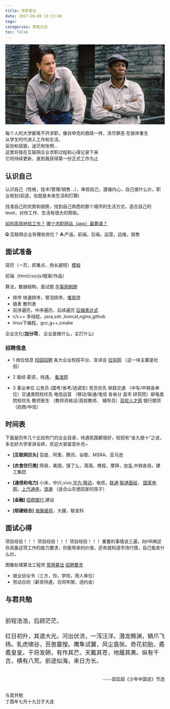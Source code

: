 ```yaml
---
title: 求职笔记
date: 2017-09-09 13:13:48
tags:
categories: 随笔日记
toc: false
---
```


![](/images/resources/shawshank.jpg)

<!-- <p style="font-size:18px"><span style="FONT-FAMILY: 楷体,楷体_GB2312, SimKai"> 每个人的大学都离不开求职，像肖申克的救赎一样，涤尽罪恶 在彼岸重生<br> 从学生时代进入工作和生活，妥协和屈服，迷茫和怅惘...<br> 这里将我在互联网企业求职过程和心得记录下来<br> 它将持续更新，直到我获得第一份正式工作为止</span></p> -->

每个人的大学都离不开求职，像肖申克的救赎一样，涤尽罪恶 在彼岸重生<br> 从学生时代进入工作和生活，<br>妥协和屈服，迷茫和怅惘...<br> 这里将我在互联网企业求职过程和心得记录下来<br> 它将持续更新，直到我获得第一份正式工作为止

## 认识自己
 认识自己（性格，技术/管理/销售...），审视自己，遵循内心，自己值什么价，职业规划(前途，也就是未来生活和打算)

 找准自己的优势和弱势，找到自己熟悉的那个城市的生活方式，适合自己的level，对你工作、生活有很大的帮助。

[如何高效地找工作？](https://www.zhihu.com/question/20221715)
[哪个求职网站（app）最靠谱？](https://www.zhihu.com/question/21383951)

**Q**:互联网企业有哪些岗位？
**A**:产品，前端，后端，运营，运维，销售

## 面试准备
 简历（一页，抓重点，扬长避短）[模板](http://office.mmais.com.cn/List.shtml?cat=WORD&tag=13)

 前端（html/css/js/框架/作品）

 算法，数据结构，面试题 [牛客网刷题](https://www.nowcoder.com/)

* 排序 快速排序，冒泡排序，[堆排序](http://bubkoo.com/2014/01/14/sort-algorithm/heap-sort/)
* 链表 散列表
* 前序遍历，中序遍历，后续遍历 [后缀表达式](http://blog.csdn.net/antineutrino/article/details/6763722)
* c/c++ 多线程，java,ssh ,tomcat,nginx,github
* linux下编程，gcc,g++,cmake

企业文化(**加分项**， 企业是做什么，主打什么)

### 招聘信息

* 1 岗位信息
      [校园招聘](https://xiaoyuan.zhaopin.com/)
      各大企业校招平台、宣讲会
      [拉钩网](https://www.lagou.com/) （这一块主要是社招）


* 2 面经
      薪资，待遇。 [看准网](http://www.kanzhun.com/)

* 3 事业单位
      公务员 (国考/省考/选调生) 党员优先
      铁路交通 （中车/中铁各单位）交通类院校优先
      电信运营 （移动/联通/电信 各省分 县市 研究院）邮电类院校优先
      教师医生 （教师资格证/高校教师、 辅导员）[高校人才网](http://www.gaoxiaojob.com/)
      银行期货 （招商/中信）

## 时间表
下面是历年几个比较热门的企业目录，待遇氛围都很好，校招有“金九银十”之说，多去好大学宣讲会转，欢迎大家留意补充~

* **[互联网巨头]** 百度、阿里、腾讯、谷歌、MSRA、亚马逊

* **[衣食住行类]** 网易，美团，饿了么，滴滴，携程，摩拜，[中车](http://211.147.25.243/g17209.aspx),中铁各局，建工集团

* **[通信和电力]** 小米，中兴,vivo,[华为](http://career.huawei.com/reccampportal/campus4_index.html#campus4/pages/home/trainee.html?type=0&faqtype=3),[移动](http://special.zhaopin.com/2017/sh/zgyd091093w/scJob.html)，电信，[联通](http://chinaunicom2018.zhaopin.com/cl.html?=1105801) [联通面经](http://wk.yingjiesheng.com/v-000-022-341.html)， [国家电网](http://xjgc.zhaopin.com/)，[上汽通用](http://sgm.zhiye.com/campusjobs)，[浪潮](http://career.inspur.com/cwbase/web/recportal/index.html) （适合山东想回家的孩子）

* **[金融]** [招商银行](http://career.cmbchina.com/Campus/Campus.html),建设

* **[软硬结合]** [海康威视](http://campus.hikvision.com)，大疆，联发科


## 面试心得

项目经验！！！
项目经验！！！
项目经验！！！
重要的事情说三遍，向HR阐述你具备这项工作的能力要求，你能带来的价值，还有就知道市场行情，自己能卖什么价。


图像处理算法工程师 [常用算法](http://blog.csdn.net/u013360881/article/details/47609581) [招聘要求](http://blog.csdn.net/liuuze5/article/details/44247043)

* 就业协议书（三方，你，学校，用人单位）
* 劳动合同（薪资待遇，合同年限，违约金）

## 与君共勉
<p style="font-size:18px"><span style="FONT-FAMILY: 楷体,楷体_GB2312, SimKai"> <br>前程浩浩，后顾茫茫。<br><br>红日初升，其道大光。河出伏流，一泻汪洋。潜龙腾渊，鳞爪飞扬。乳虎啸谷，百兽震惶。鹰隼试翼，风尘翕张。奇花初胎，矞矞皇皇。干将发硎，有作其芒。天戴其苍，地履其黄。纵有千古，横有八荒。前途似海，来日方长。</span></p>
<p style="TEXT-ALIGN: right "><br/><span style="FONT-FAMILY: 楷体,楷体_GB2312, SimKai">&mdash;&mdash;梁启超《少年中国说》节选</span></p>

<p ><br/><span style="FONT-FAMILY: 楷体,楷体_GB2312, SimKai">与君共勉<br>丁酉年七月十九日于大连</span></p>
